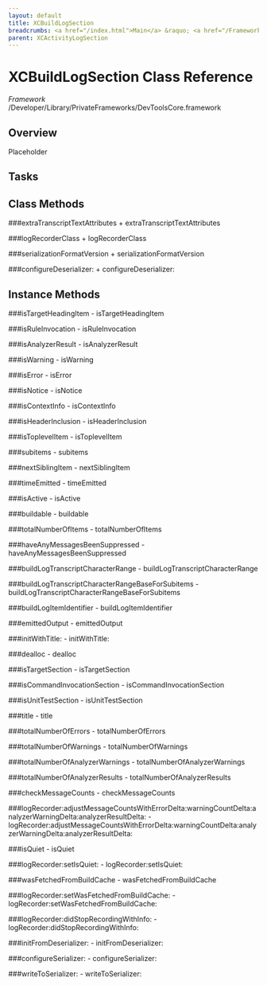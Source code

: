 ```yaml
---
layout: default
title: XCBuildLogSection
breadcrumbs: <a href="/index.html">Main</a> &raquo; <a href="/Frameworks.html">Framework</a> &raquo; <a href="/Frameworks/DevToolsCore.html">DevToolsCore</a> &raquo; XCBuildLogSection
parent: XCActivityLogSection 
---
```

# XCBuildLogSection Class Reference

*Framework* /Developer/Library/PrivateFrameworks/DevToolsCore.framework

## Overview

Placeholder

## Tasks

## Class Methods

<a name="+extraTranscriptTextAttributes"></a>
###extraTranscriptTextAttributes
    + extraTranscriptTextAttributes

<a name="+logRecorderClass"></a>
###logRecorderClass
    + logRecorderClass

<a name="+serializationFormatVersion"></a>
###serializationFormatVersion
    + serializationFormatVersion

<a name="+configureDeserializer:"></a>
###configureDeserializer:
    + configureDeserializer:

## Instance Methods

<a name="-isTargetHeadingItem"></a>
###isTargetHeadingItem
    - isTargetHeadingItem

<a name="-isRuleInvocation"></a>
###isRuleInvocation
    - isRuleInvocation

<a name="-isAnalyzerResult"></a>
###isAnalyzerResult
    - isAnalyzerResult

<a name="-isWarning"></a>
###isWarning
    - isWarning

<a name="-isError"></a>
###isError
    - isError

<a name="-isNotice"></a>
###isNotice
    - isNotice

<a name="-isContextInfo"></a>
###isContextInfo
    - isContextInfo

<a name="-isHeaderInclusion"></a>
###isHeaderInclusion
    - isHeaderInclusion

<a name="-isToplevelItem"></a>
###isToplevelItem
    - isToplevelItem

<a name="-subitems"></a>
###subitems
    - subitems

<a name="-nextSiblingItem"></a>
###nextSiblingItem
    - nextSiblingItem

<a name="-timeEmitted"></a>
###timeEmitted
    - timeEmitted

<a name="-isActive"></a>
###isActive
    - isActive

<a name="-buildable"></a>
###buildable
    - buildable

<a name="-totalNumberOfItems"></a>
###totalNumberOfItems
    - totalNumberOfItems

<a name="-haveAnyMessagesBeenSuppressed"></a>
###haveAnyMessagesBeenSuppressed
    - haveAnyMessagesBeenSuppressed

<a name="-buildLogTranscriptCharacterRange"></a>
###buildLogTranscriptCharacterRange
    - buildLogTranscriptCharacterRange

<a name="-buildLogTranscriptCharacterRangeBaseForSubitems"></a>
###buildLogTranscriptCharacterRangeBaseForSubitems
    - buildLogTranscriptCharacterRangeBaseForSubitems

<a name="-buildLogItemIdentifier"></a>
###buildLogItemIdentifier
    - buildLogItemIdentifier

<a name="-emittedOutput"></a>
###emittedOutput
    - emittedOutput

<a name="-initWithTitle:"></a>
###initWithTitle:
    - initWithTitle:

<a name="-dealloc"></a>
###dealloc
    - dealloc

<a name="-isTargetSection"></a>
###isTargetSection
    - isTargetSection

<a name="-isCommandInvocationSection"></a>
###isCommandInvocationSection
    - isCommandInvocationSection

<a name="-isUnitTestSection"></a>
###isUnitTestSection
    - isUnitTestSection

<a name="-title"></a>
###title
    - title

<a name="-totalNumberOfErrors"></a>
###totalNumberOfErrors
    - totalNumberOfErrors

<a name="-totalNumberOfWarnings"></a>
###totalNumberOfWarnings
    - totalNumberOfWarnings

<a name="-totalNumberOfAnalyzerWarnings"></a>
###totalNumberOfAnalyzerWarnings
    - totalNumberOfAnalyzerWarnings

<a name="-totalNumberOfAnalyzerResults"></a>
###totalNumberOfAnalyzerResults
    - totalNumberOfAnalyzerResults

<a name="-checkMessageCounts"></a>
###checkMessageCounts
    - checkMessageCounts

<a name="-logRecorder:adjustMessageCountsWithErrorDelta:warningCountDelta:analyzerWarningDelta:analyzerResultDelta:"></a>
###logRecorder:adjustMessageCountsWithErrorDelta:warningCountDelta:analyzerWarningDelta:analyzerResultDelta:
    - logRecorder:adjustMessageCountsWithErrorDelta:warningCountDelta:analyzerWarningDelta:analyzerResultDelta:

<a name="-isQuiet"></a>
###isQuiet
    - isQuiet

<a name="-logRecorder:setIsQuiet:"></a>
###logRecorder:setIsQuiet:
    - logRecorder:setIsQuiet:

<a name="-wasFetchedFromBuildCache"></a>
###wasFetchedFromBuildCache
    - wasFetchedFromBuildCache

<a name="-logRecorder:setWasFetchedFromBuildCache:"></a>
###logRecorder:setWasFetchedFromBuildCache:
    - logRecorder:setWasFetchedFromBuildCache:

<a name="-logRecorder:didStopRecordingWithInfo:"></a>
###logRecorder:didStopRecordingWithInfo:
    - logRecorder:didStopRecordingWithInfo:

<a name="-initFromDeserializer:"></a>
###initFromDeserializer:
    - initFromDeserializer:

<a name="-configureSerializer:"></a>
###configureSerializer:
    - configureSerializer:

<a name="-writeToSerializer:"></a>
###writeToSerializer:
    - writeToSerializer:

